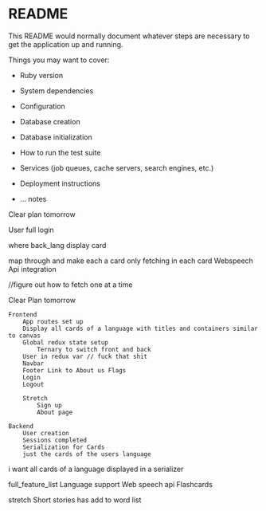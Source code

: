 # README

This README would normally document whatever steps are necessary to get the
application up and running.

Things you may want to cover:

* Ruby version

* System dependencies

* Configuration

* Database creation

* Database initialization

* How to run the test suite

* Services (job queues, cache servers, search engines, etc.)

* Deployment instructions

* ...
notes

Clear plan tomorrow

User full login

where back_lang
display card

map through and make each a card only fetching in each card
Webspeech Api integration

//figure out how to fetch one at a time









Clear Plan tomorrow

    Frontend
        App routes set up
        Display all cards of a language with titles and containers similar to canvas
        Global redux state setup
            Ternary to switch front and back
        User in redux var // fuck that shit
        Navbar
        Footer Link to About us Flags
        Login
        Logout
        
        Stretch
            Sign up
            About page
        
    Backend
        User creation
        Sessions completed
        Serialization for Cards
        just the cards of the users language
        

i want all cards of a language displayed in a serializer



full_feature_list
Language support
Web speech api
Flashcards


stretch
Short stories has add to word list 